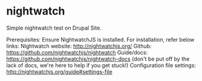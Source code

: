 # nightwatch
Simple nightwatch test on Drupal Site.

Prerequisites:
Ensure NightwatchJS is installed. For installation, refer below links:
Nightwatch website: http://nightwatchjs.org/
Github: https://github.com/nightwatchjs/nightwatch
Guide/docs: https://github.com/nightwatchjs/nightwatch-docs (don't be put off by the lack of docs, we're here to help if you get stuck!)
Configuration file settings: http://nightwatchjs.org/guide#settings-file
